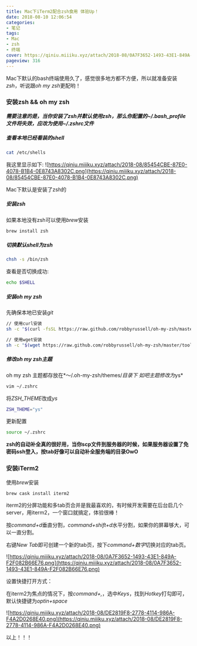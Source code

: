 ```yaml
---
title: Mac下iTerm2配合zsh食用 体验Up！
date: 2018-08-10 12:06:54
categories:
- 笔记
tags:
- Mac
- zsh
- 终端
cover: https://qiniu.miiiku.xyz/attach/2018-08/0A7F3652-1493-43E1-849A-F2F082B66E76.png
pageview: 316
---
```


Mac下默认的bash终端使用久了，感觉很多地方都不方便，所以就准备安装*zsh*，听说跟*oh my zsh*更配哟！

### 安装zsh && oh my zsh

***需要注意的是，当你安装了zsh并默认使用zsh，那么你配置的~/.bash_profile文件将失效，应改为使用~/.zshrc文件***

##### 查看本地已经看装的shell
``` bash
cat /etc/shells
```
我这里显示如下:
![https://qiniu.miiiku.xyz/attach/2018-08/85454CBE-87E0-4078-B1B4-0E8743A8302C.png](https://qiniu.miiiku.xyz/attach/2018-08/85454CBE-87E0-4078-B1B4-0E8743A8302C.png)

Mac下默认是安装了zsh的

##### 安装zsh
如果本地没有zsh可以使用*brew*安装
``` bash
brew install zsh
```

##### 切换默认shell为zsh
``` bash
chsh -s /bin/zsh
```
查看是否切换成功:
``` bash
echo $SHELL
```

##### 安装oh my zsh
先确保本地已安装*git*
``` bash
// 使用curl安装
sh -c "$(curl -fsSL https://raw.github.com/robbyrussell/oh-my-zsh/master/tools/install.sh)"

// 使用wget安装
sh -c "$(wget https://raw.github.com/robbyrussell/oh-my-zsh/master/tools/install.sh -O -)"
```

##### 修改oh my zsh主题
oh my zsh 主题都存放在*～/.oh-my-zsh/themes/*目录下
如吧主题修改为*ys*
``` bash
vim ~/.zshrc
```
将*ZSH_THEME*改成*ys*
``` bash
ZSH_THEME="ys"
```
更新配置
``` bash
source ~/.zshrc
```

**zsh的自动补全真的很好用，当你scp文件到服务器的时候，如果服务器设置了免密码ssh登入，按tab好像可以自动补全服务端的目录OwO**

### 安装iTerm2

使用*brew*安装
``` bash
brew cask install iterm2
```

iterm2的分屏功能和多tab页合并是我最喜欢的，有时候开发需要在后台启几个server，用iterm2，一个窗口就搞定，体验很棒！

按*command+d*垂直分割，*command+shift+d*水平分割，如果你的屏幕够大，可以一直分割。

右键*New Tab*即可创建一个新的tab页，按下*command+数字*切换对应的tab页。

![https://qiniu.miiiku.xyz/attach/2018-08/0A7F3652-1493-43E1-849A-F2F082B66E76.png](https://qiniu.miiiku.xyz/attach/2018-08/0A7F3652-1493-43E1-849A-F2F082B66E76.png)

设置快捷打开方式：

在iterm2为焦点的情况下，按*command+,*，选中*Keys*，找到*Hotkey*打勾即可，默认快捷键为*optin+space*

![https://qiniu.miiiku.xyz/attach/2018-08/DE2819F8-2778-4114-986A-F4A2D0268E40.png](https://qiniu.miiiku.xyz/attach/2018-08/DE2819F8-2778-4114-986A-F4A2D0268E40.png)

以上！！！



